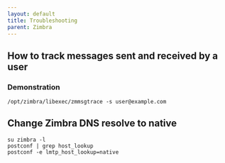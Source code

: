 ```yaml
---
layout: default
title: Troubleshooting
parent: Zimbra
---
```


## How to track messages sent and received by a user

### Demonstration

```
/opt/zimbra/libexec/zmmsgtrace -s user@example.com
```


## Change Zimbra DNS resolve to native

````
su zimbra -l
postconf | grep host_lookup
postconf -e lmtp_host_lookup=native
````
